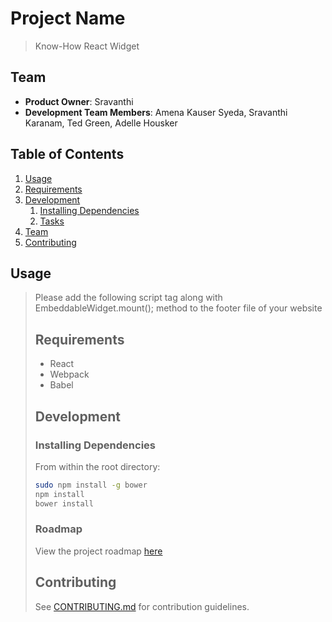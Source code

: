 # Project Name

> Know-How React Widget 

## Team

  - __Product Owner__: Sravanthi
  - __Development Team Members__: Amena Kauser Syeda, Sravanthi Karanam, Ted Green, Adelle Housker

## Table of Contents

1. [Usage](#Usage)
1. [Requirements](#requirements)
1. [Development](#development)
    1. [Installing Dependencies](#installing-dependencies)
    1. [Tasks](#tasks)
1. [Team](#team)
1. [Contributing](#contributing)

## Usage

> Please add the following script tag along with EmbeddableWidget.mount(); method to the footer file of your website 
> <script src="http://localhost:3001/widget.js"></script>
> <script>
	EmbeddableWidget.mount();
</script>

## Requirements

- React
- Webpack
- Babel

## Development

### Installing Dependencies

From within the root directory:

```sh
sudo npm install -g bower
npm install
bower install
```

### Roadmap

View the project roadmap [here](LINK_TO_PROJECT_ISSUES)


## Contributing

See [CONTRIBUTING.md](_CONTRIBUTING.md) for contribution guidelines.
